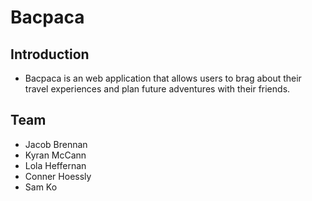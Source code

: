 # Bacpaca

## Introduction

- Bacpaca is an web application that allows users to brag about their travel experiences and plan future adventures with their friends.

## Team

- Jacob Brennan
- Kyran McCann
- Lola Heffernan
- Conner Hoessly
- Sam Ko

